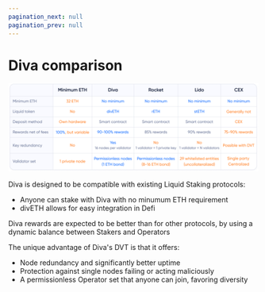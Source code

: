 ```yaml
---
pagination_next: null
pagination_prev: null
---
```

# Diva comparison

<div style={{textAlign: 'center'}}>

![Diva balances convenience and decentralization](img/comparison_table.png)
</div>

Diva is designed to be compatible with existing Liquid Staking protocols:

- Anyone can stake with Diva with no minumum ETH requirement
- divETH allows for easy integration in Defi

Diva rewards are expected to be better than for other protocols, by using a dynamic balance between Stakers and Operators

The unique advantage of Diva's DVT is that it offers:

- Node redundancy and significantly better uptime
- Protection against single nodes failing or acting maliciously
- A permissionless Operator set that anyone can join, favoring diversity

